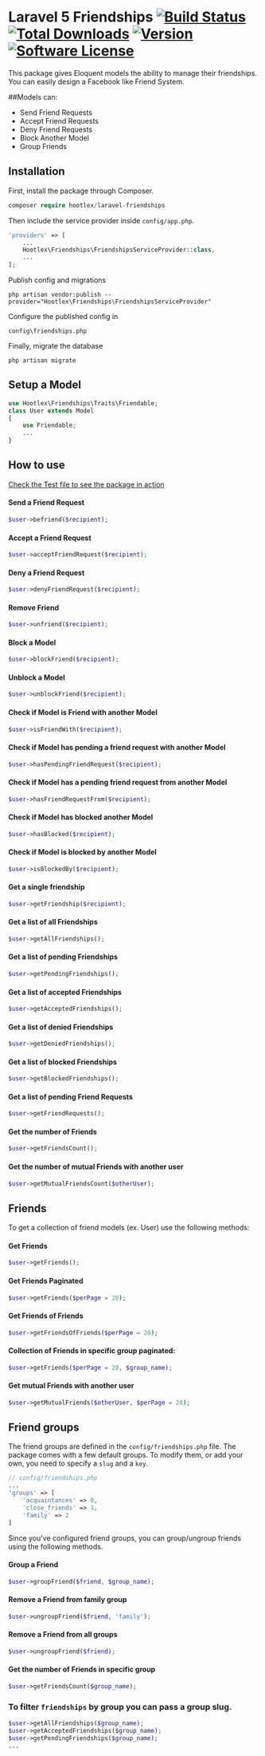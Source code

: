 # Laravel 5 Friendships [![Build Status](https://travis-ci.org/hootlex/laravel-friendships.svg?branch=v1.0.17)](https://travis-ci.org/hootlex/laravel-friendships)  [![Total Downloads](https://img.shields.io/packagist/dt/hootlex/laravel-friendships.svg?style=flat)](https://packagist.org/packages/hootlex/laravel-friendships) [![Version](https://img.shields.io/packagist/v/hootlex/laravel-friendships.svg?style=flat)](https://packagist.org/packages/hootlex/laravel-friendships) [![Software License](https://img.shields.io/badge/license-MIT-brightgreen.svg?style=flat)](LICENSE)


This package gives Eloquent models the ability to manage their friendships.
You can easily design a Facebook like Friend System.

##Models can:
- Send Friend Requests
- Accept Friend Requests
- Deny Friend Requests
- Block Another Model
- Group Friends

## Installation

First, install the package through Composer.

```php
composer require hootlex/laravel-friendships
```

Then include the service provider inside `config/app.php`.

```php
'providers' => [
    ...
    Hootlex\Friendships\FriendshipsServiceProvider::class,
    ...
];
```
Publish config and migrations

```
php artisan vendor:publish --provider="Hootlex\Friendships\FriendshipsServiceProvider"
```
Configure the published config in
```
config\friendships.php
```
Finally, migrate the database
```
php artisan migrate
```

## Setup a Model
```php
use Hootlex\Friendships\Traits\Friendable;
class User extends Model
{
    use Friendable;
    ...
}
```

## How to use
[Check the Test file to see the package in action](https://github.com/hootlex/laravel-friendships/blob/master/tests/FriendshipsTest.php)

#### Send a Friend Request
```php
$user->befriend($recipient);
```

#### Accept a Friend Request
```php
$user->acceptFriendRequest($recipient);
```

#### Deny a Friend Request
```php
$user->denyFriendRequest($recipient);
```

#### Remove Friend
```php
$user->unfriend($recipient);
```

#### Block a Model
```php
$user->blockFriend($recipient);
```

#### Unblock a Model
```php
$user->unblockFriend($recipient);
```

#### Check if Model is Friend with another Model
```php
$user->isFriendWith($recipient);
```

#### Check if Model has pending a friend request with another Model
```php
$user->hasPendingFriendRequest($recipient);
```

#### Check if Model has a pending friend request from another Model
```php
$user->hasFriendRequestFrom($recipient);
```

#### Check if Model has blocked another Model
```php
$user->hasBlocked($recipient);
```

#### Check if Model is blocked by another Model
```php
$user->isBlockedBy($recipient);
```

#### Get a single friendship
```php
$user->getFriendship($recipient);
```

#### Get a list of all Friendships
```php
$user->getAllFriendships();
```

#### Get a list of pending Friendships
```php
$user->getPendingFriendships();
```

#### Get a list of accepted Friendships
```php
$user->getAcceptedFriendships();
```

#### Get a list of denied Friendships
```php
$user->getDeniedFriendships();
```

#### Get a list of blocked Friendships
```php
$user->getBlockedFriendships();
```

#### Get a list of pending Friend Requests
```php
$user->getFriendRequests();
```

#### Get the number of Friends
```php
$user->getFriendsCount();
```

#### Get the number of mutual Friends with another user
```php
$user->getMutualFriendsCount($otherUser);
```

## Friends
To get a collection of friend models (ex. User) use the following methods:
#### Get Friends
```php
$user->getFriends();
```

#### Get Friends Paginated
```php
$user->getFriends($perPage = 20);
```

#### Get Friends of Friends
```php
$user->getFriendsOfFriends($perPage = 20);
```

#### Collection of Friends in specific group paginated:
```php
$user->getFriends($perPage = 20, $group_name);
```

#### Get mutual Friends with another user
```php
$user->getMutualFriends($otherUser, $perPage = 20);
```

## Friend groups
The friend groups are defined in the `config/friendships.php` file.
The package comes with a few default groups.
To modify them, or add your own, you need to specify a `slug` and a `key`.

```php
// config/friendships.php
...
'groups' => [
    'acquaintances' => 0,
    'close_friends' => 1,
    'family' => 2
]
```

Since you've configured friend groups, you can group/ungroup friends using the following methods.

#### Group a Friend
```php
$user->groupFriend($friend, $group_name);
```

#### Remove a Friend from family group
```php
$user->ungroupFriend($friend, 'family');
```

#### Remove a Friend from all groups
```php
$user->ungroupFriend($friend);
```

#### Get the number of Friends in specific group
```php
$user->getFriendsCount($group_name);
```

### To filter `friendships` by group you can pass a group slug.
```php
$user->getAllFriendships($group_name);
$user->getAcceptedFriendships($group_name);
$user->getPendingFriendships($group_name);
...
```
